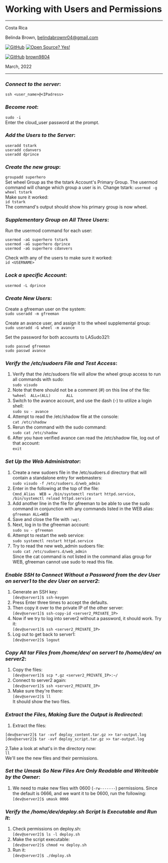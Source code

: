 # Working with Users and Permissions

----------------------
Costa Rica

Belinda Brown, belindabrownr04@gmail.com

[![GitHub](https://badgen.net/badge/icon/github?icon=github&label)](https://github.com) [![Open Source? Yes!](https://badgen.net/badge/Open%20Source%20%3F/Yes%21/blue?icon=github)](https://github.com/Naereen/badges/)

[![GitHub](https://img.shields.io/badge/--181717?logo=github&logoColor=ffffff)](https://github.com/) [brown9804](https://github.com/brown9804)


March, 2022

----------------------

### _Connect to the server_:

`ssh <user_name>@<IPadress>`

### _Become root_:
`sudo -i` <br/>
Enter the cloud_user password at the prompt.

### _Add the Users to the Server_:
```
useradd tstark 
useradd cdanvers
useradd dprince
```

### _Create the new group_:
`groupadd superhero` <br/>
Set wheel Group as the the tstark Account's Primary Group. The usermod command will change which group a user is in. Change tstark:
`usermod -g wheel tstark` <br/>
Make sure it worked: <br/>
`id tstark` <br/>
The command's output should show his primary group is now wheel.

### _Supplementary Group on All Three Users_:
Run the usermod command for each user:
```
usermod -aG superhero tstark
usermod -aG superhero dprince
usermod -aG superhero cdanvers
```

Check with any of the users to make sure it worked: <br/>
`id <USERNAME>`

### _Lock a specific Account_:
`usermod -L dprince`

### _Create New Users_:
Create a gfreeman user on the system: <br/>
`sudo useradd -m gfreeman`

Create an avance user, and assign it to the wheel supplemental group: <br/>
`sudo useradd -G wheel -m avance`

Set the password for both accounts to LASudo321:
```
sudo passwd gfreeman
sudo passwd avance
```

### _Verify the /etc/sudoers File and Test Access_:

1. Verify that the /etc/sudoers file will allow the wheel group access to run all commands with sudo: <br/>
`sudo visudo` <br/>
2. Note that there should not be a comment (#) on this line of the file: <br/>
`%wheel  ALL=(ALL)       ALL` <br/>
3. Switch to the avance account, and use the dash (-) to utilize a login shell: <br/>
`sudo su - avance` <br/>
4. Attempt to read the /etc/shadow file at the console: <br/>
`cat /etc/shadow` <br/>
5. Rerun the command with the sudo command: <br/>
`sudo cat /etc/shadow` <br/>
6. After you have verified avance can read the /etc/shadow file, log out of that account: <br/>
`exit`

### _Set Up the Web Administrator_:
1. Create a new sudoers file in the /etc/sudoers.d directory that will contain a standalone entry for webmasters: <br/>
`sudo visudo -f /etc/sudoers.d/web_admin`
2. Enter in the following at the top of the file: <br/>
`Cmnd_Alias  WEB = /bin/systemctl restart httpd.service, /bin/systemctl reload httpd.service`
3. Add another line in the file for gfreeman to be able to use the sudo command in conjunction with any commands listed in the WEB alias:
`gfreeman ALL=WEB`
4. Save and close the file with `:wq!`.
5. Next, log in to the gfreeman account: <br/>
`sudo su - gfreeman`
6. Attempt to restart the web service: <br/>
`sudo systemctl restart httpd.service`
7. Try to read the new web_admin sudoers file: <br/>
`sudo cat /etc/sudoers.d/web_admin` <br/>
Since the cat command is not listed in the command alias group for WEB, gfreeman cannot use sudo to read this file.

### _Enable SSH to Connect Without a Password from the dev User on server1 to the dev User on server2_:
1. Generate an SSH key: <br/>
`[dev@server1]$ ssh-keygen` 
2. Press Enter three times to accept the defaults.
3. Then copy it over to the private IP of the other server: <br/>
`[dev@server1]$ ssh-copy-id <server2_PRIVATE_IP>`
4. Now if we try to log into server2 without a password, it should work. Try it: <br/>
`[dev@server1]$ ssh <server2_PRIVATE_IP>`
5. Log out to get back to server1: <br/>
`[dev@server2]$ logout`

### _Copy All tar Files from /home/dev/ on server1 to /home/dev/ on server2_:
1. Copy the files: <br/>
`[dev@server1]$ scp *.gz <server2_PRIVATE_IP>:~/`
2. Connect to server2 again: <br/>
`[dev@server1]$ ssh <server2_PRIVATE_IP>`
3. Make sure they're there: <br/>
`[dev@server2]$ ll` <br/>
It should show the two files.

### _Extract the Files, Making Sure the Output is Redirected_:
1. Extract the files: <br/>
```
[dev@server2]$ tar -xvf deploy_content.tar.gz >> tar-output.log
[dev@server2]$ tar -xvf deploy_script.tar.gz >> tar-output.log
```
2.Take a look at what's in the directory now: <br/>
`ll` <br/>
We'll see the new files and their permissions.

### _Set the Umask So New Files Are Only Readable and Writeable by the Owner_:
1. We need to make new files with 0600 (`-rw-------`) permissions. Since the default is 0666, and we want it to be 0600, run the following: <br/>
`[dev@server2]$ umask 0066`

### _Verify the /home/dev/deploy.sh Script Is Executable and Run It_:
1. Check permissions on deploy.sh: <br/>
`[dev@server2]$ ls -l deploy.sh` 
2. Make the script executable: <br/>
`[dev@server2]$ chmod +x deploy.sh` 
3. Run it: <br/>
`[dev@server2]$ ./deploy.sh`
